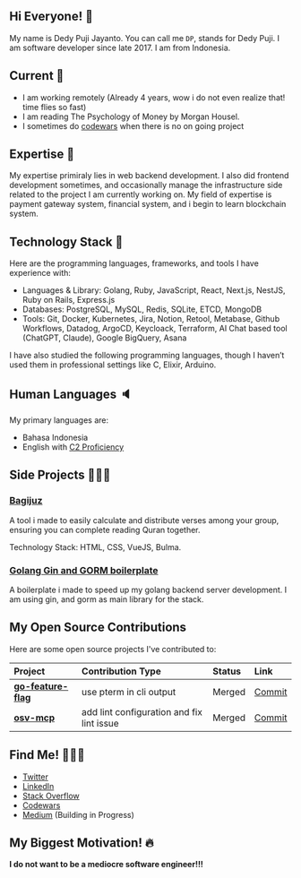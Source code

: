 ## Hi Everyone! 👋

My name is Dedy Puji Jayanto. You can call me `DP`, stands for Dedy Puji. I am software developer since late 2017. I am from Indonesia.

## Current 🌊
- I am working remotely (Already 4 years, wow i do not even realize that! time flies so fast)
- I am reading The Psychology of Money by Morgan Housel.
- I sometimes do [codewars](https://www.codewars.com/users/pujidjayanto) when there is no on going project

## Expertise 🔬
My expertise primiraly lies in web backend development. I also did frontend development sometimes, and occasionally manage the infrastructure side related to the project I am currently working on. My field of expertise is payment gateway system, financial system, and i begin to learn blockchain system.

## Technology Stack 🍰
Here are the programming languages, frameworks, and tools I have experience with:

- Languages & Library: Golang, Ruby, JavaScript, React, Next.js, NestJS, Ruby on Rails, Express.js
- Databases: PostgreSQL, MySQL, Redis, SQLite, ETCD, MongoDB
- Tools: Git, Docker, Kubernetes, Jira, Notion, Retool, Metabase, Github Workflows, Datadog, ArgoCD, Keycloack, Terraform, AI Chat based tool (ChatGPT, Claude), Google BigQuery, Asana

I have also studied the following programming languages, though I haven’t used them in professional settings like C, Elixir, Arduino.

## Human Languages 🔈
My primary languages are:
- Bahasa Indonesia
- English with [C2 Proficiency](https://cert.efset.org/fm7xWX)

## Side Projects 👷🏼‍♂️

### [Bagijuz](https://github.com/pujidjayanto/bagijuz)

A tool i made to easily calculate and distribute verses among your group, ensuring you can complete reading Quran together.

Technology Stack: HTML, CSS, VueJS, Bulma.

### [Golang Gin and GORM boilerplate](https://github.com/pujidjayanto/goginboilerplate)

A boilerplate i made to speed up my golang backend server development. I am using gin, and gorm as main library for the stack.


## My Open Source Contributions

Here are some open source projects I've contributed to:

| Project | Contribution Type | Status | Link |
| :--- | :--- | :--- | :--- |
| **[go-feature-flag](https://github.com/thomaspoignant/go-feature-flag)** | use pterm in cli output | Merged | [Commit](https://github.com/thomaspoignant/go-feature-flag/commit/7497875b404980626e5da28b3524929bc1fa3929) |
| **[osv-mcp](https://github.com/StacklokLabs/osv-mcp)** | add lint configuration and fix lint issue | Merged | [Commit](https://github.com/StacklokLabs/osv-mcp/commit/8cf70e9be38c61980daf0dab11d9741c18771342) |


## Find Me! 🕵🏻‍♂️
- [Twitter](https://x.com/pujidjayanto)
- [LinkedIn](https://www.linkedin.com/in/dedy-puji-jayanto/)
- [Stack Overflow](https://stackoverflow.com/users/9446028/dedy-puji)
- [Codewars](https://www.codewars.com/users/pujidjayanto)
- [Medium](https://medium.com/@pujidjayanto) (Building in Progress)

## My Biggest Motivation! 🔥
**I do not want to be a mediocre software engineer!!!**
